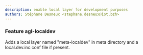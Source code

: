 ```yaml
---
description: enable local layer for development purposes
authors: Stéphane Desneux <stephane.desneux@iot.bzh>
---
```

	
### Feature agl-localdev
	 
Adds a local layer named "meta-localdev" in meta directory and a local.dev.inc conf file if present.

